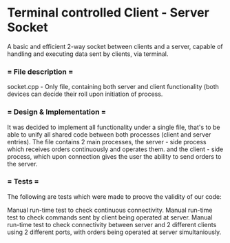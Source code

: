 # Terminal controlled Client - Server Socket
  A basic and efficient 2-way socket between clients and a server, capable of handling and executing data sent by    clients, via terminal.

### =      File description     =

  socket.cpp - Only file, containing both server and client functionality (both devices can decide their roll upon     initiation of process.

### =  Design & Implementation  =

  It was decided to implement all functionality under a single file, that's to be able to unify all shared code      between both processes (client and server entries).
  The file contains 2 main processes, the server - side process which receives orders continuously and operates them.
  and the client - side process, which upon connection gives the user the ability to send orders to the server.

### =           Tests           =

The following are tests which were made to proove the validity of our code:

  Manual run-time test to check continuous connectivity.
  Manual run-time test to check commands sent by client being operated at server.
  Manual run-time test to check connectivity between server and 2 different clients using 2 different ports, with orders being operated     at server simultaniously.
